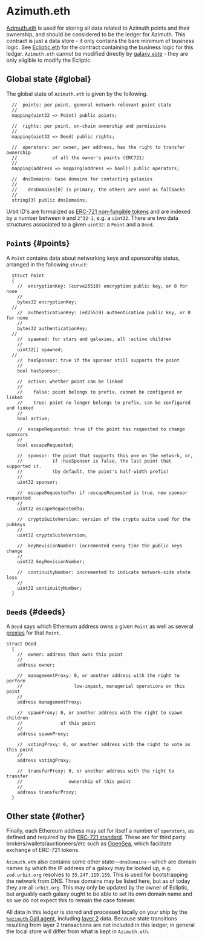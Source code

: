 # Azimuth.eth

[Azimuth.eth](https://etherscan.io/address/azimuth.eth) is used for storing all data related to Azimuth points and their ownership, and should be considered to be the ledger for Azimuth. This contract is just a data store - it only contains the bare minimum of business logic. See [Ecliptic.eth](urbit-docs/system/identity/reference/ecliptic) for the contract containing the business logic for this ledger. `Azimuth.eth` cannot be modified directly by [galaxy vote](urbit-docs/glossary/upgrade) - they are only eligible to modify the Ecliptic.

## Global state {#global}

The global state of `Azimuth.eth` is given by the following.

```solidity
  //  points: per point, general network-relevant point state
  //
  mapping(uint32 => Point) public points;

  //  rights: per point, on-chain ownership and permissions
  //
  mapping(uint32 => Deed) public rights;

  //  operators: per owner, per address, has the right to transfer ownership
  //             of all the owner's points (ERC721)
  //
  mapping(address => mapping(address => bool)) public operators;

  //  dnsDomains: base domains for contacting galaxies
  //
  //    dnsDomains[0] is primary, the others are used as fallbacks
  //
  string[3] public dnsDomains;
```

Urbit ID's are formalized as [ERC-721 non-fungible tokens](https://eips.ethereum.org/EIPS/eip-721) and are indexed by a number between `0` and `2^32-1`, e.g. a `uint32`. There are two data structures associated to a given `uint32`: a `Point` and a `Deed`.

## `Point`s {#points}

A `Point` contains data about networking keys and sponsorship status, arranged in the following `struct`:

```solidity
  struct Point
  {
    //  encryptionKey: (curve25519) encryption public key, or 0 for none
    //
    bytes32 encryptionKey;
  //
    //  authenticationKey: (ed25519) authentication public key, or 0 for none
    //
    bytes32 authenticationKey;
  //
    //  spawned: for stars and galaxies, all :active children
    //
    uint32[] spawned;
  //
    //  hasSponsor: true if the sponsor still supports the point
    //
    bool hasSponsor;

    //  active: whether point can be linked
    //
    //    false: point belongs to prefix, cannot be configured or linked
    //    true: point no longer belongs to prefix, can be configured and linked
    //
    bool active;

    //  escapeRequested: true if the point has requested to change sponsors
    //
    bool escapeRequested;

    //  sponsor: the point that supports this one on the network, or,
    //           if :hasSponsor is false, the last point that supported it.
    //           (by default, the point's half-width prefix)
    //
    uint32 sponsor;

    //  escapeRequestedTo: if :escapeRequested is true, new sponsor requested
    //
    uint32 escapeRequestedTo;

    //  cryptoSuiteVersion: version of the crypto suite used for the pubkeys
    //
    uint32 cryptoSuiteVersion;

    //  keyRevisionNumber: incremented every time the public keys change
    //
    uint32 keyRevisionNumber;

    //  continuityNumber: incremented to indicate network-side state loss
    //
    uint32 continuityNumber;
  }
```

## `Deed`s {#deeds}

A `Deed` says which Ethereum address owns a given `Point` as well as several [proxies](https://urbit.org/using/id/proxies) for that `Point`.

```solidity
struct Deed
  {
    //  owner: address that owns this point
    //
    address owner;

    //  managementProxy: 0, or another address with the right to perform
    //                   low-impact, managerial operations on this point
    //
    address managementProxy;

    //  spawnProxy: 0, or another address with the right to spawn children
    //              of this point
    //
    address spawnProxy;

    //  votingProxy: 0, or another address with the right to vote as this point
    //
    address votingProxy;

    //  transferProxy: 0, or another address with the right to transfer
    //                 ownership of this point
    //
    address transferProxy;
  }
```

## Other state {#other}

Finally, each Ethereum address may set for itself a number of `operators`, as defined and required by the [ERC-721 standard](https://ethereum.org/en/developers/docs/standards/tokens/erc-721/). These are for third party brokers/wallets/auctioneers/etc such as [OpenSea](http://opensea.io), which facilitate exchange of ERC-721 tokens.

`Azimuth.eth` also contains some other state—`dnsDomains`—which are domain names by which the IP address of a galaxy may be looked up, e.g. `zod.urbit.org` resolves to `35.247.119.159`. This is used for bootstrapping the network from DNS. Three domains may be listed here, but as of today they are all `urbit.org`. This may only be updated by the owner of Ecliptic, but arguably each galaxy ought to be able to set its own domain name and so we do not expect this to remain the case forever.

All data in this ledger is stored and processed locally on your ship by the [`%azimuth` Gall agent](urbit-docs/system/identity/concepts/flow#azimuth), including [layer 2](urbit-docs/system/identity/concepts/layer2) data. Because state transitions resulting from layer 2 transactions are not included in this ledger, in general the local store will differ from what is kept in `Azimuth.eth`.
